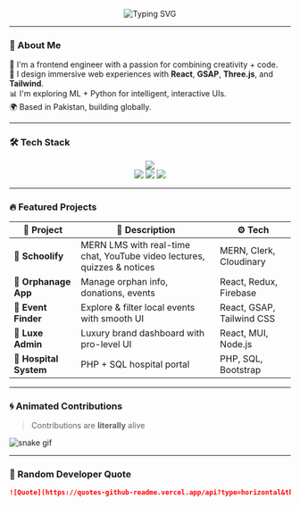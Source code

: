 <!-- Animated Intro Banner -->
<p align="center">
  <img src="https://readme-typing-svg.demolab.com?font=Fira+Code&size=30&duration=2000&pause=1000&color=00FFE0&vCenter=true&width=600&lines=Hi%2C+I'm+%F0%9F%9A%80+Hunain+Sualeh;Creative+Frontend+Engineer;Loves+GSAP+%26+Three.js+Animations;MERN+Stack+%7C+ML+%7C+Firebase+%7C+OOP;Building+Futuristic+Web+Experiences" alt="Typing SVG" />
</p>

---

### 🧠 About Me

🚀 I'm a frontend engineer with a passion for combining creativity + code.  
🎨 I design immersive web experiences with **React**, **GSAP**, **Three.js**, and **Tailwind**.  
📊 I'm exploring ML + Python for intelligent, interactive UIs.  
🌍 Based in Pakistan, building globally.

---

### 🛠 Tech Stack

<p align="center">
  <img src="https://skillicons.dev/icons?i=react,redux,nodejs,express,mongodb,tailwind,threejs,firebase,python,numpy,js,html,css" />
  <br/>
  <img src="https://img.shields.io/badge/GSAP-animation-88CE02?style=for-the-badge&logo=greensock&logoColor=white" />
  <img src="https://img.shields.io/badge/OOP-principles-blueviolet?style=for-the-badge" />
  <img src="https://img.shields.io/badge/Machine%20Learning-scikit--learn-orange?style=for-the-badge&logo=scikit-learn&logoColor=white" />
</p>

---

### 🔥 Featured Projects

| 🧠 Project | 💬 Description | ⚙️ Tech |
|-----------|----------------|--------|
| 🏫 **Schoolify** | MERN LMS with real-time chat, YouTube video lectures, quizzes & notices | MERN, Clerk, Cloudinary |
| 🧒 **Orphanage App** | Manage orphan info, donations, events | React, Redux, Firebase |
| 🎉 **Event Finder** | Explore & filter local events with smooth UI | React, GSAP, Tailwind CSS |
| 💼 **Luxe Admin** | Luxury brand dashboard with pro-level UI | React, MUI, Node.js |
| 🏥 **Hospital System** | PHP + SQL hospital portal | PHP, SQL, Bootstrap |

---

### 🌀 Animated Contributions

> Contributions are **literally** alive

![snake gif](https://github.com/Hunainsualeh/Hunainsualeh/blob/output/github-contribution-grid-snake.svg)

---

### 💬 Random Developer Quote

```md
![Quote](https://quotes-github-readme.vercel.app/api?type=horizontal&theme=tokyonight)
